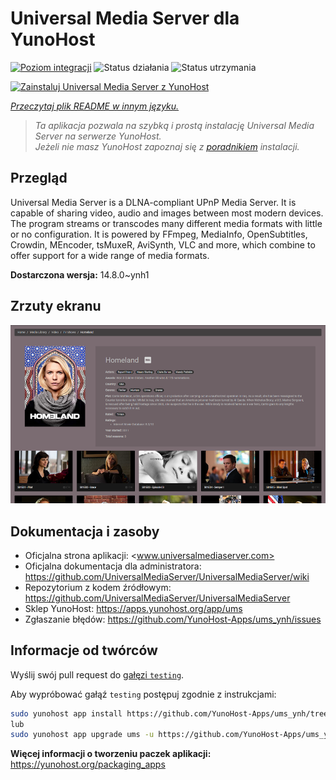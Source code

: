 <!--
To README zostało automatycznie wygenerowane przez <https://github.com/YunoHost/apps/tree/master/tools/readme_generator>
Nie powinno być ono edytowane ręcznie.
-->

# Universal Media Server dla YunoHost

[![Poziom integracji](https://apps.yunohost.org/badge/integration/ums)](https://ci-apps.yunohost.org/ci/apps/ums/)
![Status działania](https://apps.yunohost.org/badge/state/ums)
![Status utrzymania](https://apps.yunohost.org/badge/maintained/ums)

[![Zainstaluj Universal Media Server z YunoHost](https://install-app.yunohost.org/install-with-yunohost.svg)](https://install-app.yunohost.org/?app=ums)

*[Przeczytaj plik README w innym języku.](./ALL_README.md)*

> *Ta aplikacja pozwala na szybką i prostą instalację Universal Media Server na serwerze YunoHost.*  
> *Jeżeli nie masz YunoHost zapoznaj się z [poradnikiem](https://yunohost.org/install) instalacji.*

## Przegląd

Universal Media Server is a DLNA-compliant UPnP Media Server. It is capable of sharing video, audio and images between most modern devices.
The program streams or transcodes many different media formats with little or no configuration. It is powered by FFmpeg, MediaInfo, OpenSubtitles, Crowdin, MEncoder, tsMuxeR, AviSynth, VLC and more, which combine to offer support for a wide range of media formats.

**Dostarczona wersja:** 14.8.0~ynh1

## Zrzuty ekranu

![Zrzut ekranu z Universal Media Server](./doc/screenshots/screenshot.png)

## Dokumentacja i zasoby

- Oficjalna strona aplikacji: <www.universalmediaserver.com>
- Oficjalna dokumentacja dla administratora: <https://github.com/UniversalMediaServer/UniversalMediaServer/wiki>
- Repozytorium z kodem źródłowym: <https://github.com/UniversalMediaServer/UniversalMediaServer>
- Sklep YunoHost: <https://apps.yunohost.org/app/ums>
- Zgłaszanie błędów: <https://github.com/YunoHost-Apps/ums_ynh/issues>

## Informacje od twórców

Wyślij swój pull request do [gałęzi `testing`](https://github.com/YunoHost-Apps/ums_ynh/tree/testing).

Aby wypróbować gałąź `testing` postępuj zgodnie z instrukcjami:

```bash
sudo yunohost app install https://github.com/YunoHost-Apps/ums_ynh/tree/testing --debug
lub
sudo yunohost app upgrade ums -u https://github.com/YunoHost-Apps/ums_ynh/tree/testing --debug
```

**Więcej informacji o tworzeniu paczek aplikacji:** <https://yunohost.org/packaging_apps>
